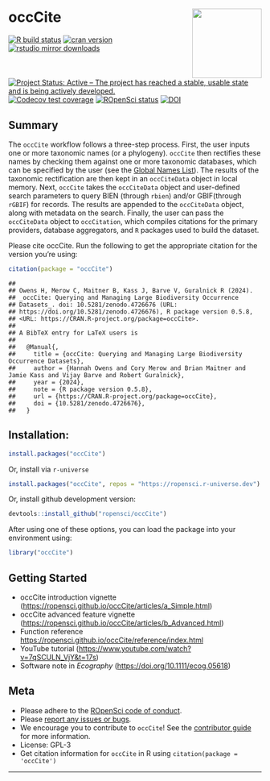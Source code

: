 
# occCite <img src='man/figures/logo.png' align="right" height="138" />

<!-- badges: start -->

[![R build
status](https://github.com/ropensci/occCite/workflows/R-CMD-check/badge.svg)](https://github.com/ropensci/occCite/actions)
[![cran
version](https://www.r-pkg.org/badges/version/occCite)](https://cran.r-project.org/package=occCite)
[![rstudio mirror
downloads](https://cranlogs.r-pkg.org/badges/occCite)](https://github.com/r-hub/cranlogs.app)
[![Project Status: Active – The project has reached a stable, usable
state and is being actively
developed.](https://www.repostatus.org/badges/latest/active.svg)](https://www.repostatus.org/#active)
[![Codecov test
coverage](https://codecov.io/gh/ropensci/occCite/branch/main/graph/badge.svg)](https://codecov.io/gh/ropensci/occCite?branch=main)
[![ROpenSci
status](https://badges.ropensci.org/407_status.svg)](https://github.com/ropensci/software-review/issues/407)
[![DOI](https://zenodo.org/badge/DOI/10.5281/zenodo.13692036.svg)](https://doi.org/10.5281/zenodo.13692036)

<!-- badges: end -->

## Summary

The `occCite` workflow follows a three-step process. First, the user
inputs one or more taxonomic names (or a phylogeny). `occCite` then
rectifies these names by checking them against one or more taxonomic
databases, which can be specified by the user (see the [Global Names
List](http://gni.globalnames.org/data_sources)). The results of the
taxonomic rectification are then kept in an `occCiteData` object in
local memory. Next, `occCite` takes the `occCiteData` object and
user-defined search parameters to query BIEN (through `rbien`) and/or
GBIF(through `rGBIF`) for records. The results are appended to the
`occCiteData` object, along with metadata on the search. Finally, the
user can pass the `occCiteData` object to `occCitation`, which compiles
citations for the primary providers, database aggregators, and `R`
packages used to build the dataset.

Please cite occCite. Run the following to get the appropriate citation
for the version you’re using:

``` r
citation(package = "occCite")
```

    ## 
    ## Owens H, Merow C, Maitner B, Kass J, Barve V, Guralnick R (2024).
    ## _occCite: Querying and Managing Large Biodiversity Occurrence
    ## Datasets_. doi: 10.5281/zenodo.4726676 (URL:
    ## https://doi.org/10.5281/zenodo.4726676), R package version 0.5.8,
    ## <URL: https://CRAN.R-project.org/package=occCite>.
    ## 
    ## A BibTeX entry for LaTeX users is
    ## 
    ##   @Manual{,
    ##     title = {occCite: Querying and Managing Large Biodiversity Occurrence Datasets},
    ##     author = {Hannah Owens and Cory Merow and Brian Maitner and Jamie Kass and Vijay Barve and Robert Guralnick},
    ##     year = {2024},
    ##     note = {R package version 0.5.8},
    ##     url = {https://CRAN.R-project.org/package=occCite},
    ##     doi = {10.5281/zenodo.4726676},
    ##   }

## Installation:

``` r
install.packages("occCite")
```

Or, install via `r-universe`

``` r
install.packages("occCite", repos = "https://ropensci.r-universe.dev")
```

Or, install github development version:

``` r
devtools::install_github("ropensci/occCite")
```

After using one of these options, you can load the package into your environment using:

``` r
library("occCite")
```

## Getting Started

-   occCite introduction vignette
    (<https://ropensci.github.io/occCite/articles/a_Simple.html>)
-   occCite advanced feature vignette
    (<https://ropensci.github.io/occCite/articles/b_Advanced.html>)
-   Function reference
    <https://ropensci.github.io/occCite/reference/index.html>
-   YouTube tutorial
    (<https://www.youtube.com/watch?v=7qSCULN_VjY&t=17s>)
-   Software note in *Ecography* (<https://doi.org/10.1111/ecog.05618>)

## Meta

-   Please adhere to the [ROpenSci code of 
conduct](<https://ropensci.org/code-of-conduct/>).
-   Please [report any issues or 
bugs](<https://github.com/ropensci/occCite/issues>).
-   We encourage you to contribute to `occCite`! See the 
[contributor guide](<https://ropensci.github.io/occCite/CONTRIBUTING.html>) 
for more information.
-   License: GPL-3
-   Get citation information for `occCite` in R using
    `citation(package = 'occCite')`

------------------------------------------------------------------------

